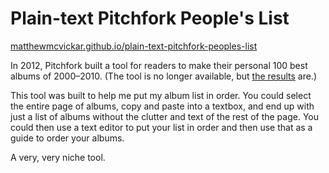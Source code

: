 # Plain-text Pitchfork People's List

[matthewmcvickar.github.io/plain-text-pitchfork-peoples-list](http://matthewmcvickar.github.io/plain-text-pitchfork-peoples-list/)

In 2012, Pitchfork built a tool for readers to make their personal 100 best albums of 2000–2010. (The tool is no longer available, but [the results](http://pitchfork.com/peopleslist/) are.)

This tool was built to help me put my album list in order. You could select the entire page of albums, copy and paste into a textbox, and end up with just a list of albums without the clutter and text of the rest of the page. You could then use a text editor to put your list in order and then use that as a guide to order your albums.

A very, very niche tool.
